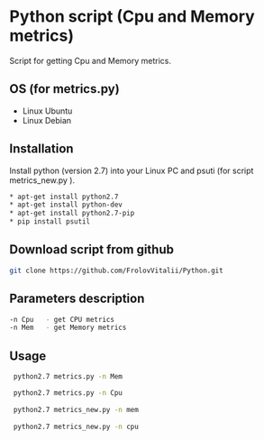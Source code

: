 # Python script (Cpu and Memory metrics)

Script for getting Cpu and Memory metrics.

## OS (for metrics.py) 

* Linux Ubuntu
* Linux Debian


## Installation

Install python (version 2.7) into your Linux PC and psuti (for script  metrics_new.py ). 

```bash
* apt-get install python2.7
* apt-get install python-dev
* apt-get install python2.7-pip
* pip install psutil
```

## Download script from github

```bash
git clone https://github.com/FrolovVitalii/Python.git
```

## Parameters description

```bash
-n Cpu   - get CPU metrics
-n Mem   - get Memory metrics
```

## Usage

```bash
 python2.7 metrics.py -n Mem

 python2.7 metrics.py -n Cpu
 
 python2.7 metrics_new.py -n mem
 
 python2.7 metrics_new.py -n cpu
```
